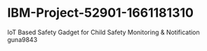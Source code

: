 # IBM-Project-52901-1661181310
IoT Based Safety Gadget for Child Safety Monitoring &amp; Notification
guna9843
